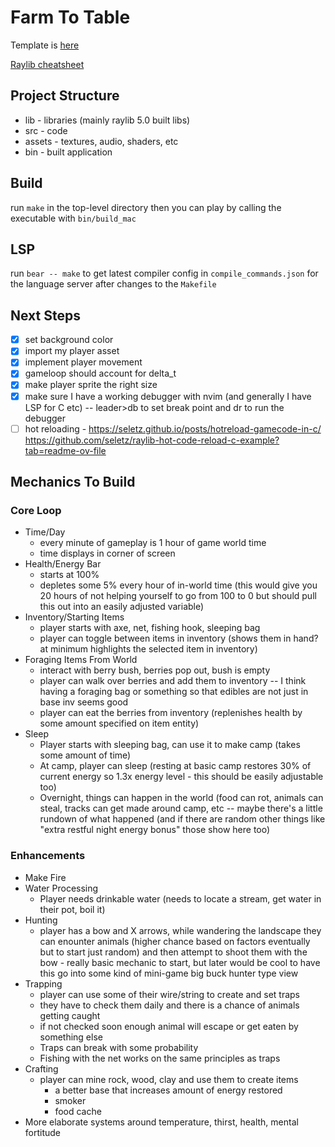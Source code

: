 # Farm To Table

Template is [here](https://github.com/willisplummer/ooga-booga-raylib)

[Raylib cheatsheet](https://www.raylib.com/cheatsheet/cheatsheet.html)

## Project Structure

- lib - libraries (mainly raylib 5.0 built libs)
- src - code
- assets - textures, audio, shaders, etc
- bin - built application

## Build

run `make` in the top-level directory then you can play by calling the executable with `bin/build_mac`

## LSP
run `bear -- make` to get latest compiler config in `compile_commands.json` for the language server after changes to the `Makefile`

## Next Steps

-[x] set background color
-[x] import my player asset
-[x] implement player movement
-[x] gameloop should account for delta_t
-[x] make player sprite the right size
-[x] make sure I have a working debugger with nvim (and generally I have LSP for C etc) -- leader>db to set break point and <leader>dr to run the debugger
-[ ] hot reloading - https://seletz.github.io/posts/hotreload-gamecode-in-c/ https://github.com/seletz/raylib-hot-code-reload-c-example?tab=readme-ov-file

## Mechanics To Build
### Core Loop
- Time/Day
  - every minute of gameplay is 1 hour of game world time
  - time displays in corner of screen
- Health/Energy Bar
  - starts at 100%
  - depletes some 5% every hour of in-world time (this would give you 20 hours of not helping yourself to go from 100 to 0 but should pull this out into an easily adjusted variable)
- Inventory/Starting Items
  - player starts with axe, net, fishing hook, sleeping bag
  - player can toggle between items in inventory (shows them in hand? at minimum highlights the selected item in inventory)
- Foraging Items From World
  - interact with berry bush, berries pop out, bush is empty
  - player can walk over berries and add them to inventory -- I think having a foraging bag or something so that edibles are not just in base inv seems good
  - player can eat the berries from inventory (replenishes health by some amount specified on item entity)
- Sleep
  - Player starts with sleeping bag, can use it to make camp (takes some amount of time)
  - At camp, player can sleep (resting at basic camp restores 30% of current energy so 1.3x energy level - this should be easily adjustable too)
  - Overnight, things can happen in the world (food can rot, animals can steal, tracks can get made around camp, etc -- maybe there's a little rundown of what happened (and if there are random other things like "extra restful night energy bonus" those show here too)
### Enhancements
  - Make Fire
  - Water Processing
    - Player needs drinkable water (needs to locate a stream, get water in their pot, boil it)
  - Hunting
    - player has a bow and X arrows, while wandering the landscape they can enounter animals (higher chance based on factors eventually but to start just random) and then attempt to shoot them with the bow - really basic mechanic to start, but later would be cool to have this go into some kind of mini-game big buck hunter type view
  - Trapping
    - player can use some of their wire/string to create and set traps
    - they have to check them daily and there is a chance of animals getting caught
    - if not checked soon enough animal will escape or get eaten by something else
    - Traps can break with some probability
    - Fishing with the net works on the same principles as traps
  - Crafting
    - player can mine rock, wood, clay and use them to create items
      - a better base that increases amount of energy restored
      - smoker
      - food cache
  - More elaborate systems around temperature, thirst, health, mental fortitude
